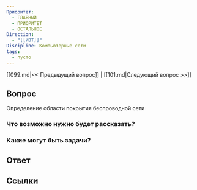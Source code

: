 ```yaml
---
Приоритет:
  - ГЛАВНЫЙ
  - ПРИОРИТЕТ
  - ОСТАЛЬНОЕ
Direction:
  - "[[ИВТ]]" 
Discipline: Компьютерные сети 
tags:
  - пусто
---
```

[[099.md|<< Предыдущий вопрос]] | [[101.md|Следующий вопрос >>]]
## Вопрос

Определение области покрытия беспроводной сети

### Что возможно нужно будет рассказать?

### Какие могут быть задачи?

## Ответ

## Ссылки
